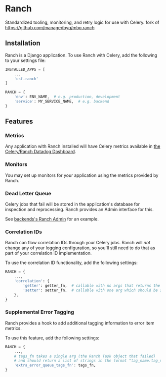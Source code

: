 Ranch
=====

Standardized tooling, monitoring, and retry logic for use with Celery. fork of https://github.com/managedbyq/mbq.ranch

## Installation

Ranch is a Django application. To use Ranch with Celery, add the following to your settings file:

```python
INSTALLED_APPS = [
    ...
    'csf.ranch'
]

RANCH = {
    'env': ENV_NAME,  # e.g. production, development
    'service': MY_SERVICE_NAME,  # e.g. backend
}
```

## Features

### Metrics

Any application with Ranch installed will have Celery metrics available in [the Celery/Ranch Datadog Dashboard](https://app.datadoghq.com/dashboard/hre-8ng-ywv/celery).

### Monitors
You may set up monitors for your application using the metrics provided by Ranch.

### Dead Letter Queue

Celery jobs that fail will be stored in the application's database for inspection and reprocessing. Ranch provides an Admin interface for this.

See [backends's Ranch Admin](https://api.constrafor.com/constrafor-admin/ranch/loggedtask/) for an example.

### Correlation IDs

Ranch can flow correlation IDs through your Celery jobs. Ranch will *not* change any of your logging configuration, so you'll still need to do that as part of your correlation ID implementation.

To use the correlation ID functionality, add the following settings:

```python
RANCH = {
    ...,
    'correlation': {
        'getter': getter_fn,  # callable with no args that returns the current correlation ID
        'setter': setter_fn,  # callable with one arg which should be set as the current correlation ID
    },
}
```

### Supplemental Error Tagging

Ranch provides a hook to add additional tagging information to error item metrics.

To use this feature, add the following settings:

```python
RANCH = {
    ...,
    # tags_fn takes a single arg (the Ranch Task object that failed)
    # and should return a list of strings in the format "tag_name:tag_value"
    'extra_error_queue_tags_fn': tags_fn,
}
```